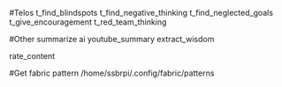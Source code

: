#Telos
t_find_blindspots
t_find_negative_thinking
t_find_neglected_goals
t_give_encouragement
t_red_team_thinking

#Other
summarize
ai
youtube_summary
extract_wisdom

rate_content

#Get fabric pattern
/home/ssbrpi/.config/fabric/patterns
